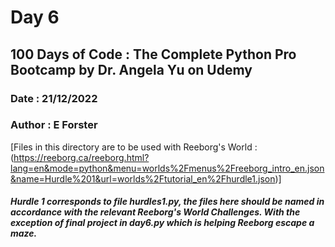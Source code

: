 # Day 6
## 100 Days of Code : The Complete Python Pro Bootcamp by Dr. Angela Yu on Udemy

### Date : 21/12/2022 
### Author : E Forster 

[Files in this directory are to be used with Reeborg's World : (https://reeborg.ca/reeborg.html?lang=en&mode=python&menu=worlds%2Fmenus%2Freeborg_intro_en.json&name=Hurdle%201&url=worlds%2Ftutorial_en%2Fhurdle1.json)]

##### Hurdle 1 corresponds to file hurdles1.py, the files here should be named in accordance with the relevant Reeborg's World Challenges.  With the exception of final project in day6.py which is helping Reeborg escape a maze.
